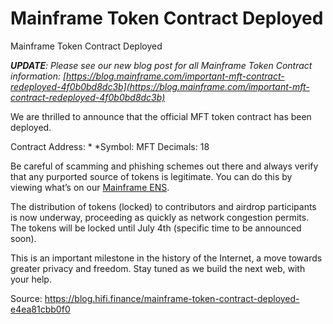 
# Mainframe Token Contract Deployed

Mainframe Token Contract Deployed

***UPDATE**: Please see our new blog post for all Mainframe Token Contract information: [https://blog.mainframe.com/important-mft-contract-redeployed-4f0b0bd8dc3b](https://blog.mainframe.com/important-mft-contract-redeployed-4f0b0bd8dc3b)*

We are thrilled to announce that the official MFT token contract has been deployed.

Contract Address: *<removed legacy address>
*Symbol: MFT
Decimals: 18

Be careful of scamming and phishing schemes out there and always verify that any purported source of tokens is legitimate. You can do this by viewing what’s on our [Mainframe ENS](https://etherscan.io/address/token.mainframehq.eth).

The distribution of tokens (locked) to contributors and airdrop participants is now underway, proceeding as quickly as network congestion permits. The tokens will be locked until July 4th (specific time to be announced soon).

This is an important milestone in the history of the Internet, a move towards greater privacy and freedom. Stay tuned as we build the next web, with your help.


Source: https://blog.hifi.finance/mainframe-token-contract-deployed-e4ea81cbb0f0

